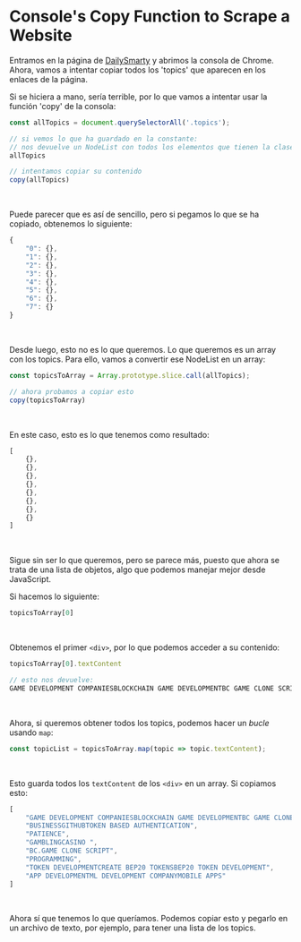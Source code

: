 # Console's Copy Function to Scrape a Website

Entramos en la página de [DailySmarty](https://dailysmarty.com/) y abrimos la consola de Chrome. Ahora, vamos a intentar copiar todos los 'topics' que aparecen en los enlaces de la página.

Si se hiciera a mano, sería terrible, por lo que vamos a intentar usar la función 'copy' de la consola:

```js
const allTopics = document.querySelectorAll('.topics');

// si vemos lo que ha guardado en la constante:
// nos devuelve un NodeList con todos los elementos que tienen la clase 'topics'
allTopics

// intentamos copiar su contenido
copy(allTopics)
```

<br>

Puede parecer que es así de sencillo, pero si pegamos lo que se ha copiado, obtenemos lo siguiente:

```js
{
    "0": {},
    "1": {},
    "2": {},
    "3": {},
    "4": {},
    "5": {},
    "6": {},
    "7": {}
}
```

<br>

Desde luego, esto no es lo que queremos. Lo que queremos es un array con los topics. Para ello, vamos a convertir ese NodeList en un array:

```js
const topicsToArray = Array.prototype.slice.call(allTopics);

// ahora probamos a copiar esto
copy(topicsToArray)
```

<br>

En este caso, esto es lo que tenemos como resultado:

```js
[
    {},
    {},
    {},
    {},
    {},
    {},
    {},
    {}
]
```

<br>

Sigue sin ser lo que queremos, pero se parece más, puesto que ahora se trata de una lista de objetos, algo que podemos manejar mejor desde JavaScript.

Si hacemos lo siguiente:

```js
topicsToArray[0]
```

<br>

Obtenemos el primer `<div>`, por lo que podemos acceder a su contenido:

```js
topicsToArray[0].textContent

// esto nos devuelve:
GAME DEVELOPMENT COMPANIESBLOCKCHAIN GAME DEVELOPMENTBC GAME CLONE SCRIPTBETFURY CLONE SCRIPT
```

<br>

Ahora, si queremos obtener todos los topics, podemos hacer un *bucle* usando `map`:

```js
const topicList = topicsToArray.map(topic => topic.textContent);
```

<br>

Esto guarda todos los `textContent` de los `<div>` en un array. Si copiamos esto:

```js
[
    "GAME DEVELOPMENT COMPANIESBLOCKCHAIN GAME DEVELOPMENTBC GAME CLONE SCRIPTBETFURY CLONE SCRIPT",
    "BUSINESSGITHUBTOKEN BASED AUTHENTICATION",
    "PATIENCE",
    "GAMBLINGCASINO ",
    "BC.GAME CLONE SCRIPT",
    "PROGRAMMING",
    "TOKEN DEVELOPMENTCREATE BEP20 TOKENSBEP20 TOKEN DEVELOPMENT",
    "APP DEVELOPMENTML DEVELOPMENT COMPANYMOBILE APPS"
]
```

<br>

Ahora sí que tenemos lo que queríamos. Podemos copiar esto y pegarlo en un archivo de texto, por ejemplo, para tener una lista de los topics.